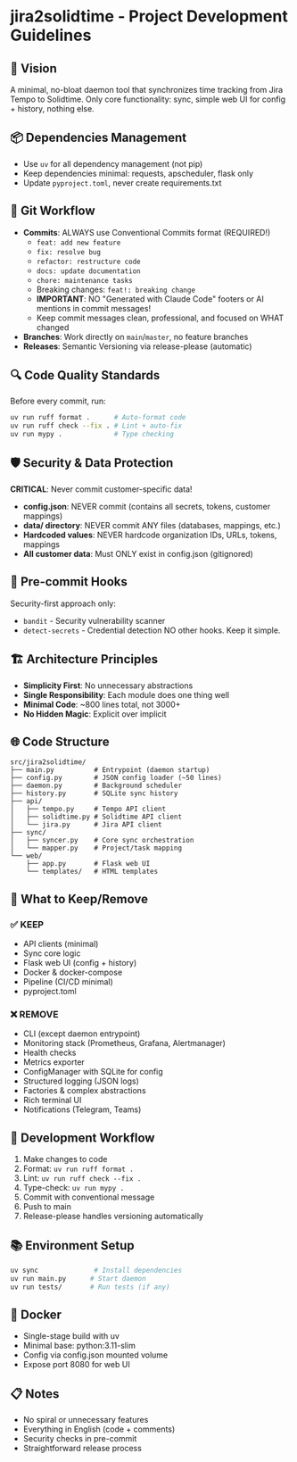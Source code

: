 # jira2solidtime - Project Development Guidelines

## 🎯 Vision
A minimal, no-bloat daemon tool that synchronizes time tracking from Jira Tempo to Solidtime.
Only core functionality: sync, simple web UI for config + history, nothing else.

## 📦 Dependencies Management
- Use `uv` for all dependency management (not pip)
- Keep dependencies minimal: requests, apscheduler, flask only
- Update `pyproject.toml`, never create requirements.txt

## 💬 Git Workflow
- **Commits**: ALWAYS use Conventional Commits format (REQUIRED!)
  - `feat: add new feature`
  - `fix: resolve bug`
  - `refactor: restructure code`
  - `docs: update documentation`
  - `chore: maintenance tasks`
  - Breaking changes: `feat!: breaking change`
  - **IMPORTANT**: NO "Generated with Claude Code" footers or AI mentions in commit messages!
  - Keep commit messages clean, professional, and focused on WHAT changed
- **Branches**: Work directly on `main`/`master`, no feature branches
- **Releases**: Semantic Versioning via release-please (automatic)

## 🔍 Code Quality Standards
Before every commit, run:
```bash
uv run ruff format .      # Auto-format code
uv run ruff check --fix . # Lint + auto-fix
uv run mypy .             # Type checking
```

## 🛡️ Security & Data Protection
**CRITICAL**: Never commit customer-specific data!
- **config.json**: NEVER commit (contains all secrets, tokens, customer mappings)
- **data/ directory**: NEVER commit ANY files (databases, mappings, etc.)
- **Hardcoded values**: NEVER hardcode organization IDs, URLs, tokens, mappings
- **All customer data**: Must ONLY exist in config.json (gitignored)

## 🔐 Pre-commit Hooks
Security-first approach only:
- `bandit` - Security vulnerability scanner
- `detect-secrets` - Credential detection
NO other hooks. Keep it simple.

## 🏗️ Architecture Principles
- **Simplicity First**: No unnecessary abstractions
- **Single Responsibility**: Each module does one thing well
- **Minimal Code**: ~800 lines total, not 3000+
- **No Hidden Magic**: Explicit over implicit

## 🌐 Code Structure
```
src/jira2solidtime/
├── main.py          # Entrypoint (daemon startup)
├── config.py        # JSON config loader (~50 lines)
├── daemon.py        # Background scheduler
├── history.py       # SQLite sync history
├── api/
│   ├── tempo.py     # Tempo API client
│   ├── solidtime.py # Solidtime API client
│   └── jira.py      # Jira API client
├── sync/
│   ├── syncer.py    # Core sync orchestration
│   └── mapper.py    # Project/task mapping
└── web/
    ├── app.py       # Flask web UI
    └── templates/   # HTML templates
```

## 📝 What to Keep/Remove

### ✅ KEEP
- API clients (minimal)
- Sync core logic
- Flask web UI (config + history)
- Docker & docker-compose
- Pipeline (CI/CD minimal)
- pyproject.toml

### ❌ REMOVE
- CLI (except daemon entrypoint)
- Monitoring stack (Prometheus, Grafana, Alertmanager)
- Health checks
- Metrics exporter
- ConfigManager with SQLite for config
- Structured logging (JSON logs)
- Factories & complex abstractions
- Rich terminal UI
- Notifications (Telegram, Teams)

## 🚀 Development Workflow
1. Make changes to code
2. Format: `uv run ruff format .`
3. Lint: `uv run ruff check --fix .`
4. Type-check: `uv run mypy .`
5. Commit with conventional message
6. Push to main
7. Release-please handles versioning automatically

## 📚 Environment Setup
```bash
uv sync              # Install dependencies
uv run main.py      # Start daemon
uv run tests/       # Run tests (if any)
```

## 🐳 Docker
- Single-stage build with uv
- Minimal base: python:3.11-slim
- Config via config.json mounted volume
- Expose port 8080 for web UI

## 📋 Notes
- No spiral or unnecessary features
- Everything in English (code + comments)
- Security checks in pre-commit
- Straightforward release process
